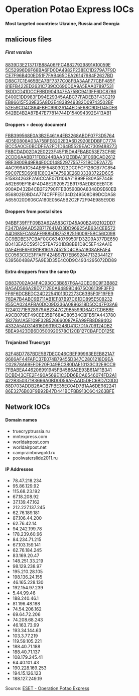 # Operation Potao Express IOCs

#### Most targeted countries: Ukraine, Russia and Georgia
## malicious files

##### First version    
[8839D3E213717B88A06FFC48827929891A10059E](https://www.virustotal.com/es/file/ab8d308fd59a8db8a130fcfdb6db56c4f7717877c465be98f71284bdfccdfa25/analysis/)   
[5C52996D9F68BA6FD0DA4982F238EC1D279A7F9D](https://www.virustotal.com/es/file/945c594aee1b5bd0f3a72abe8f5a3df74fc6ca686887db5e40fe859e3fc90bb1/analysis/)  
[CE7F96B400ED51F7FAB465DEA26147984F2627BD](https://www.virustotal.com/es/file/1fe6af3d704d2fc0c7acd58b069a31eec866668ec6e25f52354e6e61266db8db/analysis/)  
[D88C7C1E465BEA7BF7377C08FBA3AAF77CBF485F](https://www.virustotal.com/es/file/244c181eb442fefcf1e1daf900896bee6569481c0e885e3c63efeef86cd64c55/analysis/)    
[81EFB422ED2631C739CC690D0A9A5EAA07897531](https://www.virustotal.com/es/file/887a721254486263f1f3f25f3c677da62ef5c062c3afa7ef70c895bc8b17b424/analysis/)  
[18DDCD41DCCFBBD904347EA75BC9413FF6DC8786](https://www.virustotal.com/es/file/76c7c67274cf5384615a120e69be3af64cc31d9c4f05ff2031120612443c8360/analysis/)  
[E400E1DD983FD94E29345AABC77FADEB3F43C219](https://www.virustotal.com/es/file/fcfdcbdd60f105af1362cfeb3decbbbbe09d5fc82bde6ee8dfd846b2b844f972/analysis/)  
[EB86615F539E35A8D3E4838949382D09743502BF](https://www.virustotal.com/es/file/b22a614a291111398657cf8d1fa64fa50ed9c66c66a0b09d08c53972c6536766/analysis/)  
[52E59CD4C864FBFC9902A144ED5E68C9DED45DEB](https://www.virustotal.com/es/file/2ff0941fe3514abc12484ad2853d22fd7cb36469a313b5ecb6ef0c6391cf78ab/analysis/)  
[642BE4B2A87B47E77814744D154094392E413AB1](https://www.virustotal.com/es/file/54a76f5cd5a32ed7d5fa78e5d8311bafc0de57a475bc2fddc23ee4b3510b9d44/analysis/)  

#### Droppers + decoy document
[FBB399568E0A3B2E461A4EB3268ABDF07F3D5764](https://www.virustotal.com/es/file/15760f0979f2ba1b4d991f19e8b59fc1e61632fcc88755a4d147c0f5d47965c5/analysis/)  
[4D5E0808A03A75BFE8202E3A6D2920EDDBFC7774](https://www.virustotal.com/es/file/dbc1b98b1df1d9c2dc8a5635682ed44a91df6359264ed63370724afa9f19c7ee/analysis/)  
[BCC5A0CE0BCDFEA2FD1D64B5529EAC7309488273](https://www.virustotal.com/es/file/cf3b0d8e9a7d0ad32351ade0c52de583b5ca2f72e5af4adbf638c81f4ad8fbcb/analysis/)  
[F8BCDAD02DA2E0223F45F15DA4FBAB053E73CF6E](https://www.virustotal.com/es/file/4328b06093a4ad01f828dc837053cb058fe00f3a7fd5cfb9d1ff7feb7ebb8e32/analysis/)  
[2CDD6AABB71FDB244BAA313EBBA13F06BCAD2612](https://www.virustotal.com/es/file/b9c285f485421177e616a148410ddc5b02e43f0af375d3141b7e829f7d487bfd/analysis/)  
[9BE3800B49E84E0C014852977557F21BCDE2A775](https://www.virustotal.com/es/file/61dd8b60ac35e91771d9ed4f337cd63e0aa6d0a0c5a17bb28cac59b3c21c24a9/analysis/)  
4AC999A1C54AE6F54803023DC0FCF126CB77C854  
[59C07E5D69181E6C3AFA7593E26D33383722D6C5](https://www.virustotal.com/es/file/6a06ececc8912c1c8a9060e1922f83e383c79e0ab36145b71bfcfc6dd15880f9/analysis/)  
E15834263F2A6CCAE07D106A71B99FE80A5F744B  
A62E69EF1E4F4D48E2920572B9176AEDB0EEB1C6  
900AD432B4CB2F2790FFEB0590B0A8348D9E60EB  
856802E0BD4A774CFFFE5134D249508D89DCDA58  
A655020D606CA180E056A5B2C2F72F94E985E9DB  

#### Droppers from postal sites
[94BBF39FFF09B3A62A583C7D45A00B2492102DD7](https://www.virustotal.com/es/file/aa23a93d2fed81daacb93ea7ad633426e04fcd063ff2ea6c0af5649c6cfa0385/analysis/)  
[F347DA9AAD52B717641AD3DD96925AB634CEB572](https://www.virustotal.com/es/file/d6f126ab387f1d856672c730991573385c5746c7c84738ab97b13c897063ff4a/analysis/)  
[A4D685FCA8AFE9885DB75282516006F5BC56C098](https://www.virustotal.com/es/file/8bc189dee0a71b3a8a1767e95cc726e13808ed7d2e9546a9d6b6843cea5eb3bd/analysis/)  
[CC9BDBE37CBAF0CC634076950FD32D9A377DE650](https://www.virustotal.com/es/file/4dcf14c41b31f8accf9683917bfc9159b9178d6fe36227195fabc232909452af/analysis/)  
B0413EA5C5951C57EA7201DB8BB1D8C5EF42AA1E  
[0AE4E6E6FA1B1F8161A74525D4CB5A1808ABFAF4](https://www.virustotal.com/es/file/048621ecf8f25133b2b09d512bb0fe15fc274ec7cb2ccc966aeb44d7a88beb5b/analysis/)  
[EC0563CDE3FFAFF424B97D7EB692847132344127](https://www.virustotal.com/es/file/c66955f667e9045ea5591ebf9b59246ad86227f174ea817d1398815a292b8c88/analysis/)  
639560488A75A9E3D35E4C0D9C4934295072DD89  

#### Extra droppers from the same Op
[D8837002A04F4C93CC3B857F6A42CED6C9F3B882](https://www.virustotal.com/es/file/29dfc81b400a1400782623c618cb1d507f5d17bb13de44f123a333093648048f/analysis/)  
[BA5AD566A28D7712E0A64899D4675C06139F3FF0](https://www.virustotal.com/es/file/793a8ce811f423dfde47a5f44ae50e19e7e41ad055e56c7345927eac951e966b/analysis/)  
[FF6F6DCBEDC24D22541013D2273C63B5F0F19FE9](https://www.virustotal.com/es/file/904bb2efe661f654425e691b7748556e558a636d4f25c43af9d2d4dfbe83262e/analysis/)  
[76DA7B4ABC9B711AB1EF87B97C61DD895E508232](https://www.virustotal.com/es/file/d2c11706736fda2b178ac388206472fd8d050e0f13568c84b37683423acd155d/analysis/)  
[855CA024AFBA0DC09D336A0896318D5CC47F03A6](https://www.virustotal.com/es/file/4e88b8b121d768c611fe16ae1f008502b2191edc6f2ee84fef7b12b4d86fe000/analysis/)  
[12240271E928979AB2347C29B5599D6AC7CD6B8E](https://www.virustotal.com/es/file/b62589ee5ba94d15edcf8613e3d57255dd7a12fce6d2dbd660fd7281ce6234f4/analysis/)  
A9CB079EF49CEE35BF68AC80534CBFB5FA443780  
[1B278A1A5E109F32B526660087AEA99FB8D89403](https://www.virustotal.com/es/file/2de76a3c07344ce322151dbb42febdff97ade8176466a3af07e5280bd859a186/analysis/)  
[4332A5AD314616D9319C248D41C7D1A709124DB2](https://www.virustotal.com/es/file/97afe4b12a9fed40ad20ab191ba0a577f5a46cbfb307e118a7ae69d04adc2e2d/analysis/)  
[5BEA9423DB6D0500920578C12CB127CBAFDD125E](https://www.virustotal.com/es/file/f1f61a0f9488be3925665f8063006f90fab1bf0bd0b6ff5f7799f8995ff8960e/analysis/)  

#### Trojanized Truecrypt
[82F48D7787BDE5B7DEC046CBEF99963EEEB821A7](https://www.virustotal.com/es/file/fe3547f0e052c71f872bf09cdc1654137ee68f878fc6d5a78df16a13e6de1768/analysis/)  
[9666AF44FAFC37E074B79455D347C2801218D9EA](https://www.virustotal.com/es/file/a3a43bbc69e24c0bc3ab06fbf3ccc35cf8687e2862f86fb0d269258b68c710c9/analysis/)  
[C02878A69EFDE20F049BC380DAE10133C32E9CC9](https://www.virustotal.com/es/file/b8844e5b72971fe67d2905e77ddaa3366ae1c3bead92be6effd58691bc1ff8ec/analysis/)  
[7FBABEA446206991945FB4586AEE93B61AF1B341](https://www.virustotal.com/es/file/42028874fae37ad9dc89eb37149ecb1e6439869918309a07f056924c1b981def/analysis/)  
[DCBD43CFE2F490A569E1C3DD6BCA6546074FD2A1](https://www.virustotal.com/es/file/c7212d249b5eb7e2cea948a173ce96e1d2b8c44dcc2bb1d101dce64bb3f5becc/analysis/)  
[422B350371B3666A0BD0D56AEAAD5DEC6BD7C0D0](https://www.virustotal.com/es/file/4c01ffcc90e6271374b34b252fefb5d6fffda29f6ad645a879a159f78e095979/analysis/)  
[88D703ADDB26ACB7FBE35EC04D7B1AA6DE982241](https://www.virustotal.com/es/file/5de8c04a77e37dc1860da490453085506f8aa378fbc7d811128694d8581b89ba/analysis/)  
[86E3276B03F9B92B47D441BCFBB913C6C4263BFE](https://www.virustotal.com/es/file/73aae05fab96290cabbe4b0ec561d2f6d79da71834509c4b1f4b9ae714159b42/analysis/)  


## Network IOCs
#### Domain names
* truecryptrussia.ru
* mntexpress.com
* worldairpost.com
* worldairpost.net
* camprainbowgold.ru
* poolwaterslide2011.ru
#### IP Addresses
* 78.47.218.234
* 95.86.129.92
* 115.68.23.192
* 67.18.208.92
* 37.139.47.162
* 212.227.137.245
* 62.76.189.181
* 87.106.44.200
* 62.76.42.14
* 94.242.199.78
* 178.239.60.96
* 84.234.71.215
* 67.103.159.141
* 62.76.184.245
* 83.169.20.47
* 148.251.33.219
* 98.129.238.97
* 195.210.28.105
* 198.136.24.155
* 46.165.228.130
* 192.154.97.239
* 5.44.99.46
* 188.240.46.1
* 81.196.48.188
* 74.54.206.162
* 69.64.72.206
* 74.208.68.243
* 46.163.73.99
* 193.34.144.63
* 103.3.77.219
* 119.59.105.221
* 188.40.71.188
* 188.40.71.137
* 108.179.245.41
* 64.40.101.43
* 190.228.169.253
* 194.15.126.123
* 188.127.249.19

Source: [ESET - Operation Potao Express](https://www.welivesecurity.com/wp-content/uploads/2015/07/Operation-Potao-Express_final_v2.pdf)
